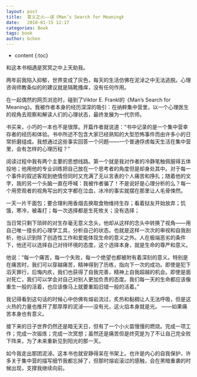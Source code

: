 ```yaml
---
layout: post
title:  意义之火——读《Man’s Search for Meaning》
date:   2018-01-15 12:17
categories: Book
tags: book
author: bchen
---
```


* content
{:toc}

和这本书相遇是冥冥之中上天助我。


两年前我陷入抑郁，世界变成了灰色，每天的生活仿佛在泥淖之中无法逃脱。心理咨询师教条似的的建议就是隔靴搔痒，没有任何作用。


在一起偶然的网页浏览时，碰到了Viktor E. Frankl的《Man’s Search for Meaning》。我被作者本身的经历深深的吸引：在纳粹集中营里，以一个心理医生的视角去观察和解读人们的心理状态，最终发展为一代宗师。





书买来，小巧的一本也不是很厚。开篇作者就说道：“书中记录的是一个集中营幸存者的经历和体验。书中所述不包含大家已经熟知的大型恐怖事件而由许多小的日常折磨组成。我想通过这些事实回答一个问题——一个普通俘虏每天生活在集中营里，会有怎样的心理历程？”


阅读过程中我有两个主要的思想线路。第一个就是我对作者的冷静笔触佩服得五体投地；他用他的专业训练把自己放在一个思考者的角度但是却身处其中。对于每一个事件的叙述客观到绝情但同时又充满了无以言表的个人痛苦和挣扎；随着他的文字，我的另一个头脑一直在呼喊：我被作者骗了！不是说好是心理分析的么？每一个用旁观者的视角写出的文字都在泣血，冰冷的事实就摆在那里让人毛骨悚然。

一天一片干面包；要合理利用香烟去换取食物维持生存；看着狱友开始放弃；饥饿，寒冷，被毒打；每一次选择都是生死攸关；没有选择；


当日常只剩下琐碎的对生存毫无意义念头，他却从这样的念头中转换了视角——用自己唯一擅长的心理学工具，分析自己的状态。也就是这样一次次的审视和自我剖析，他认识到除了创造性工作和爱能体现生命的意义之外。人在极端恶劣的条件下，他还可以选择自己对待环境的态度，这个选择本身，就是生命的尊严和意义。


他说：“每一个痛苦，每一个失败，每一个绝望也都被附有着深刻的意义。特别是在痛苦时，我们可以穿越痛苦，精神得到了历练，指向下一次的成功。即使是犯下滔天罪行，后悔内疚，我们也获得了自我完善，精神上自我超越的机会。即使是面对死亡，我们可以学会对自己对别人更加负责的态度。我们每一天的生命都应该像重生一般的活着，也应该像马上就要重蹈旧错一般的活着。”


我记得看到这句话的时候心中仿佛有熔岩流过，炙热和黏稠让人无法呼吸，但是这火热的力量也推开了那厚厚的泥淖——没有光，这火焰本身就是光。
——如果痛苦本身也有意义。


接下来的日子世界仍然还是暗无天日，但有了一个小火苗慢慢的燃烧。完成一项工作；完成一次锻炼；完成一次冥想；虽然还是痛苦但是终究是为了不让自己完全败下阵来，为了未来重新见到阳光的那一天。

如今我走出那团泥淖。这本书也就安静得呆在书架上。也许是内心的自我保护，许多关于集中营的描写细节我都忘掉了，但那时熔岩滚过的感触，会在黑暗重袭的时候出现，支撑我继续向前。

